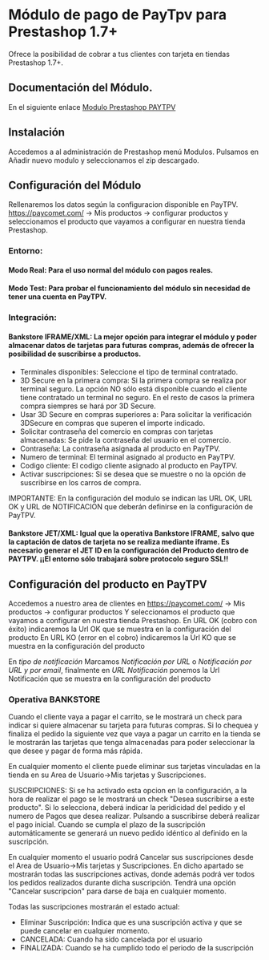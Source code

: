 # Módulo de pago de PayTpv para Prestashop 1.7+


Ofrece la posibilidad de cobrar a tus clientes con tarjeta en tiendas Prestashop 1.7+.

## Documentación del Módulo.

En el siguiente enlace [Modulo Prestashop PAYTPV](https://docs.paycomet.com/es/modulos-de-pago/prestashop)

## Instalación

Accedemos a al administración de Prestashop menú Modulos.
Pulsamos en Añadir nuevo modulo y seleccionamos el zip descargado.

## Configuración del Módulo

Rellenaremos los datos según la configuracion disponible en PayTPV. https://paycomet.com/ → Mis productos → configurar productos y seleccionamos el producto que vayamos a configurar en nuestra tienda Prestashop.

### Entorno: 


#### Modo Real: Para el uso normal del módulo con pagos reales.
#### Modo Test: Para probar el funcionamiento del módulo sin necesidad de tener una cuenta en PayTPV.

### Integración: 

#### Bankstore IFRAME/XML: La mejor opción para integrar el módulo y poder almacenar datos de tarjetas para futuras compras, además de ofrecer la posibilidad de suscribirse a productos.

- Terminales disponibles: Seleccione el tipo de terminal contratado.
- 3D Secure en la primera compra: Si la primera compra se realiza por terminal seguro. La opción NO sólo está disponible cuando el cliente tiene contratado un terminal no seguro. En el resto de casos la primera compra siempres se hará por 3D Secure.
- Usar 3D Secure en compras superiores a: Para solicitar la verificación 3DSecure en compras que superen el importe indicado.
- Solicitar contraseña del comercio en compras con tarjetas almacenadas: Se pide la contraseña del usuario en el comercio.
- Contraseña: La contraseña asignada al producto en PayTPV.
- Numero de terminal: El terminal asignado al producto en PayTPV.
- Codigo cliente: El codigo cliente asignado al producto en PayTPV.
- Activar suscripciones: Si se desea que se muestre o no la opción de suscribirse en los carros de compra.

IMPORTANTE: En la configuración del modulo se indican las URL OK, URL OK y URL de NOTIFICACION que deberán definirse en la configuración de PayTPV.

#### Bankstore JET/XML: Igual que la operativa Bankstore IFRAME, salvo que la captación de datos de tarjeta no se realiza mediante iframe. Es necesario generar el JET ID en la configuración del Producto dentro de PAYTPV. ¡¡El entorno sólo trabajará sobre protocolo seguro SSL!!


## Configuración del producto en PayTPV

Accedemos a nuestro area de clientes en https://paycomet.com/ → Mis productos → configurar productos Y seleccionamos el producto que vayamos a configurar en nuestra tienda Prestashop.
En URL OK (cobro con éxito) indicaremos la Url OK que se muestra en la configuración del producto
En URL KO (error en el cobro) indicaremos la Url KO que se muestra en la configuración del producto

En _tipo de notificación_ Marcamos _Notificación por URL_ o _Notificación por URL y por email_, finalmente en _URL Notificación_ ponemos la Url Notificación que se muestra en la configuración del producto


### Operativa BANKSTORE

Cuando el cliente vaya a pagar el carrito, se le mostrará un check para indicar si quiere almacenar su tarjeta para futuras compras. Si lo chequea y finaliza el pedido la siguiente vez que vaya a pagar un carrito en la tienda se le mostrarán las tarjetas que tenga almacenadas para poder seleccionar la que desee y pagar de forma más rápida.

En cualquier momento el cliente puede eliminar sus tarjetas vinculadas en la tienda en su Area de Usuario->Mis tarjetas y Suscripciones.

SUSCRIPCIONES: Si se ha activado esta opcion en la configuración, a la hora de realizar el pago se le mostrará un check "Desea suscribirse a este producto". Si lo selecciona, deberá indicar la peridicidad del pedido y el numero de Pagos que desea realizar. Pulsando a suscribirse deberá realizar el pago inicial. Cuando se cumpla el plazo de la suscripción automáticamente se generará un nuevo pedido idéntico al definido en la suscripción.

En cualquier momento el usuario podrá Cancelar sus suscripciones desde el Area de Usuario->Mis tarjetas y Suscripciones. En dicho apartado se mostrarán todas las suscripciones activas, donde además podrá ver todos los pedidos realizados durante dicha suscripción. Tendrá una opción "Cancelar suscripcion" para darse de baja en cualquier momento.

Todas las suscripciones mostrarán el estado actual:

- Eliminar Suscripción: Indica que es una suscripción activa y que se puede cancelar en cualquier momento.
- CANCELADA: Cuando ha sido cancelada por el usuario
- FINALIZADA: Cuando se ha cumplido todo el periodo de la suscripción

